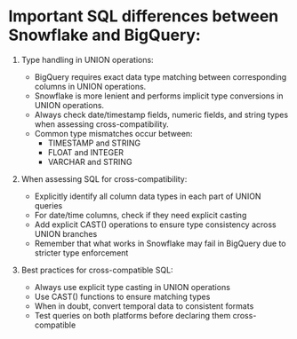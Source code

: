 # Important SQL differences between Snowflake and BigQuery:

1. Type handling in UNION operations:
   - BigQuery requires exact data type matching between corresponding columns in UNION operations.
   - Snowflake is more lenient and performs implicit type conversions in UNION operations.
   - Always check date/timestamp fields, numeric fields, and string types when assessing cross-compatibility.
   - Common type mismatches occur between: 
     * TIMESTAMP and STRING
     * FLOAT and INTEGER
     * VARCHAR and STRING

2. When assessing SQL for cross-compatibility:
   - Explicitly identify all column data types in each part of UNION queries
   - For date/time columns, check if they need explicit casting
   - Add explicit CAST() operations to ensure type consistency across UNION branches
   - Remember that what works in Snowflake may fail in BigQuery due to stricter type enforcement

3. Best practices for cross-compatible SQL:
   - Always use explicit type casting in UNION operations
   - Use CAST() functions to ensure matching types
   - When in doubt, convert temporal data to consistent formats
   - Test queries on both platforms before declaring them cross-compatible
